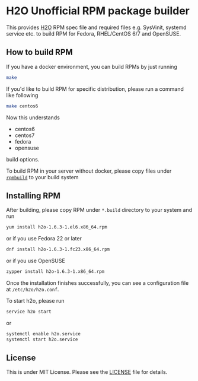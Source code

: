 H2O Unofficial RPM package builder
==================================

This provides [H2O](https://h2o.examp1e.net/) RPM spec file and required files
e.g. SysVinit, systemd service etc. to build RPM for Fedora, RHEL/CentOS 6/7
and OpenSUSE.

## How to build RPM

If you have a docker environment, you can build RPMs by just running

```bash
make
```

If you'd like to build RPM for specific distribution, please run a command like
following

```bash
make centos6
```

Now this understands

- centos6
- centos7
- fedora
- opensuse

build options.

To build RPM in your server without docker, please copy files under
[`rpmbuild`](https://github.com/tatsushid/h2o-rpm/blob/master/rpmbuild) to your
build system

## Installing RPM

After building, please copy RPM under `*.build` directory to your system and
run

```bash
yum install h2o-1.6.3-1.el6.x86_64.rpm
```

or if you use Fedora 22 or later

```bash
dnf install h2o-1.6.3-1.fc23.x86_64.rpm
```

or if you use OpenSUSE

```bash
zypper install h2o-1.6.3-1.x86_64.rpm
```

Once the installation finishes successfully, you can see a configuration file
at `/etc/h2o/h2o.conf`.

To start h2o, please run

```bash
service h2o start
```

or

```bash
systemctl enable h2o.service
systemctl start h2o.service
```

## License

This is under MIT License. Please see the
[LICENSE](https://github.com/tatsushid/h2o-rpm/blob/master/LICENSE) file for
details.
